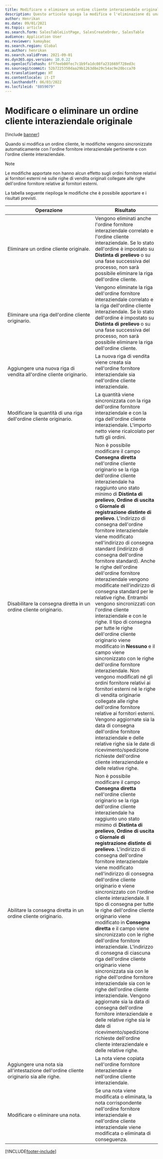 ```yaml
---
title: Modificare o eliminare un ordine cliente interaziendale originale
description: Questo articolo spiega la modifica e l'eliminazione di una funzionalità dell'ordine cliente originario
author: Henrikan
ms.date: 09/01/2021
ms.topic: article
ms.search.form: SalesTableListPage, SalesCreateOrder, SalesTable
audience: Application User
ms.reviewer: kamaybac
ms.search.region: Global
ms.author: henrikan
ms.search.validFrom: 2021-09-01
ms.dyn365.ops.version: 10.0.22
ms.openlocfilehash: 6ff7eeb00fec7c1b9fa1dc08fa231669f728ed3c
ms.sourcegitcommit: 52b7225350daa29b1263d8e29c54ac9e20bcca70
ms.translationtype: HT
ms.contentlocale: it-IT
ms.lasthandoff: 06/03/2022
ms.locfileid: "8859079"
---
```

# <a name="change-or-delete-an-original-intercompany-sales-order"></a>Modificare o eliminare un ordine cliente interaziendale originale

[!include [banner](../../includes/banner.md)]

Quando si modifica un ordine cliente, le modifiche vengono sincronizzate automaticamente con l'ordine fornitore interaziendale pertinente e con l'ordine cliente interaziendale.

> [!NOTE]
> Le modifiche apportate non hanno alcun effetto sugli ordini fornitore relativi ai fornitori esterni né sulle righe di vendita originali collegate alle righe dell'ordine fornitore relative ai fornitori esterni.

La tabella seguente riepiloga le modifiche che è possibile apportare e i risultati previsti.

| Operazione | Risultato |
|---|---|
| Eliminare&nbsp;un&nbsp;ordine&nbsp;cliente&nbsp;originale. | Vengono eliminati anche l'ordine fornitore interaziendale correlato e l'ordine cliente interaziendale. Se lo stato dell'ordine è impostato su **Distinta di prelievo** o su una fase successiva del processo, non sarà possibile eliminare la riga dell'ordine cliente. |
| Eliminare una riga dell'ordine cliente originario. | Vengono eliminate la riga dell'ordine fornitore interaziendale correlato e la riga dell'ordine cliente interaziendale. Se lo stato dell'ordine è impostato su **Distinta di prelievo** o su una fase successiva del processo, non sarà possibile eliminare la riga dell'ordine cliente. |
| Aggiungere una nuova riga di vendita all'ordine cliente originario. | La nuova riga di vendita viene creata sia nell'ordine fornitore interaziendale sia nell'ordine cliente interaziendale. |
| Modificare la quantità di una riga dell'ordine cliente originario. | La quantità viene sincronizzata con la riga dell'ordine fornitore interaziendale e con la riga dell'ordine cliente interaziendale. L'importo netto viene ricalcolato per tutti gli ordini. |
| Disabilitare la consegna diretta in un ordine cliente originario. | Non è possibile modificare il campo **Consegna diretta** nell'ordine cliente originario se la riga dell'ordine cliente interaziendale ha raggiunto uno stato minimo di **Distinta di prelievo**, **Ordine di uscita** o **Giornale di registrazione distinte di prelievo**. L'indirizzo di consegna dell'ordine fornitore interaziendale viene modificato nell'indirizzo di consegna standard (indirizzo di consegna dell'ordine fornitore standard). Anche le righe dell'ordine dell'ordine fornitore interaziendale vengono modificate nell'indirizzo di consegna standard per le relative righe. Entrambi vengono sincronizzati con l'ordine cliente interaziendale e con le righe. Il tipo di consegna per tutte le righe dell'ordine cliente originario viene modificato in **Nessuno** e il campo viene sincronizzato con le righe dell'ordine fornitore interaziendale. Non vengono modificati né gli ordini fornitore relativi ai fornitori esterni né le righe di vendita originarie collegate alle righe dell'ordine fornitore relative ai fornitori esterni. Vengono aggiornate sia la data di consegna dell'ordine fornitore interaziendale e delle relative righe sia le date di ricevimento/spedizione richieste dell'ordine cliente interaziendale e delle relative righe. |
| Abilitare la consegna diretta in un ordine cliente originario. | Non è possibile modificare il campo **Consegna diretta** nell'ordine cliente originario se la riga dell'ordine cliente interaziendale ha raggiunto uno stato minimo di **Distinta di prelievo**, **Ordine di uscita** o **Giornale di registrazione distinte di prelievo**. L'indirizzo di consegna dell'ordine fornitore interaziendale viene modificato nell'indirizzo di consegna dell'ordine cliente originario e viene sincronizzato con l'ordine cliente interaziendale. Il tipo di consegna per tutte le righe dell'ordine cliente originario viene modificato in **Consegna diretta** e il campo viene sincronizzato con le righe dell'ordine fornitore interaziendale. L'indirizzo di consegna di ciascuna riga dell'ordine cliente originario viene sincronizzata sia con le righe dell'ordine fornitore interaziendale sia con le righe dell'ordine cliente interaziendale. Vengono aggiornate sia la data di consegna dell'ordine fornitore interaziendale e delle relative righe sia le date di ricevimento/spedizione richieste dell'ordine cliente interaziendale e delle relative righe. |
| Aggiungere una nota sia all'intestazione dell'ordine cliente originario sia alle righe. | La nota viene copiata nell'ordine fornitore interaziendale e nell'ordine cliente interaziendale. |
| Modificare o eliminare una nota. | Se una nota viene modificata o eliminata, la nota corrispondente nell'ordine fornitore interaziendale e nell'ordine cliente interaziendale viene modificata o eliminata di conseguenza. |

[!INCLUDE[footer-include](../../includes/footer-banner.md)]
